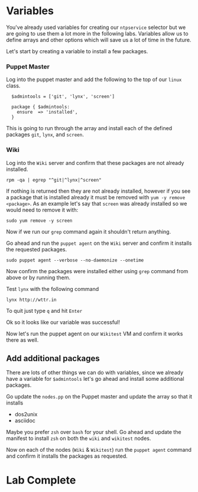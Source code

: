 # Variables 

You've already used variables for creating our `ntpservice`  selector but we are going to use them a lot more in the following labs.  Variables allow us to define arrays and other options which will save us a lot of time in the future. 

Let's start by creating a variable to install a few packages. 

### Puppet Master
Log into the puppet master and add the following to the top of our `linux` class. 
```
  $admintools = ['git', 'lynx', 'screen']

  package { $admintools:
    ensure  => 'installed',
  }
```

This is going to run through the array and install each of the defined packages `git`, `lynx`, and `screen`. 

### Wiki 
Log into the `Wiki` server and confirm that these packages are not already installed. 
```
rpm -qa | egrep "^git|^lynx|^screen"
```

If nothing is returned then they are not already installed, however if you see a package that is installed already it must be removed with `yum -y remove <package>`. As an example let's say that `screen` was already installed so we would need to remove it with: 
```
sudo yum remove -y screen
```

Now if we run our `grep` command again it shouldn't return anything. 

Go ahead and run the `puppet agent` on the `Wiki` server and confirm it installs the requested packages. 
```
sudo puppet agent --verbose --no-daemonize --onetime
```

Now confirm the packages were installed either using `grep` command from above or by running them. 

Test `lynx` with the following command
```
lynx http://wttr.in
```
To quit just type `q` and hit `Enter`

Ok so it looks like our variable was successful! 

Now let's run the puppet agent on our `Wikitest` VM and confirm it works there as well. 

## Add additional packages 
There are lots of other things we can do with variables, since we already have a variable for `$admintools` let's go ahead and install some additional packages. 

Go update the `nodes.pp` on the Puppet master and update the array so that it installs 
* dos2unix
* asciidoc

Maybe you prefer `zsh` over `bash` for your shell.  Go ahead and update the manifest to install `zsh` on both the `wiki` and `wikitest` nodes.

Now on each of the nodes (`Wiki` & `Wikitest`) run the `puppet agent` command and confirm it installs the packages as requested. 

# Lab Complete 